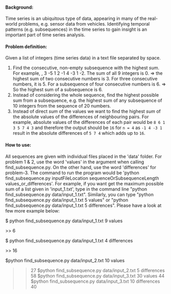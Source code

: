 #### Background:
Time series is an ubiquitous type of data, appearing in many of the real-world problems, e.g. sensor data from vehicles. Identifying temporal patterns (e.g. subsequences)
in the time series to gain insight is an important part of time series analysis.

#### Problem definition:
Given a list of integers (time series data) in a text file separated by space.
1. Find the consecutive, non-empty subsequence with the highest _sum_. For example, , 3 -5 1 2 -1 4 -3 1 -2. The sum of all 9 integers is 0. 
=> the highest sum of two consecutive numbers is 3. For three consecutive numbers, it is 5. For a subsequence of four consecutive numbers is 6. 
=> So the highest sum of a subsequence is 6.
2. Instead of considering the whole sequence, find the highest possible sum from a subsequence, e.g. the highest sum of any subsequence of 10 integers from the sequence of 20 numbers.
3. Instead of direct _sum_ of the values we want to find the highest _sum_ of the absolute values of the differences of neighbouring pairs. For example,
absolute values of the differences of each pair would be `8 6 1 3 5 7 4 3` and therefore the output should be `16` for `n = 4` as `-1 4 -3 1` result in the absolute differences of `5 7 4` which adds up to `16`.

#### How to use:
All sequences are given with individual files placed in the 'data' folder. For problem 1 & 2, use the word 'values' in the argument when calling find_subsequence.py. On the other hand,
use the word 'differences' for problem-3. The command to run the program would be 'python find_subsequence.py inputFileLocation sequenceOrSubsequenceLength values_or_differences'.
For example, if you want get the maximum possible sum of a list given in 'input_1.txt', type in the command line "python find_subsequence.py data/input_1.txt".
Similarly, you can type "python find_subsequence.py data/input_1.txt 5 values" or "python find_subsequence.py data/input_1.txt 5 differences". Please have a look at few more example below:

\$ python find_subsequence.py data/input_1.txt 9 values

\>> 6

\$ python find_subsequence.py data/input_1.txt 4 differences

\>> 16

$python find_subsequence.py data/input_2.txt 10 values
>> 27
$python find_subsequence.py data/input_2.txt 5 differences
>> 58
$python find_subsequence.py data/input_3.txt 30 values
>> 44
$python find_subsequence.py data/input_3.txt 10 differences
>> 40
